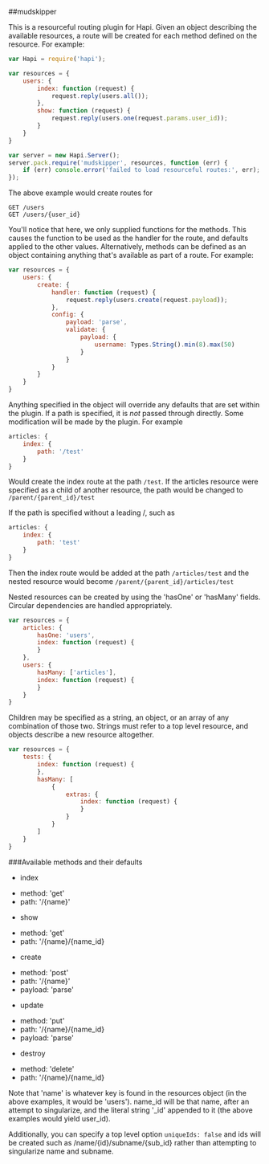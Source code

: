 ##mudskipper

This is a resourceful routing plugin for Hapi. Given an object describing the available resources, a route will be created for each method defined on the resource. For example:

```javascript
var Hapi = require('hapi');

var resources = {
    users: {
        index: function (request) {
            request.reply(users.all());
        },
        show: function (request) {
            request.reply(users.one(request.params.user_id));
        }
    }
}

var server = new Hapi.Server();
server.pack.require('mudskipper', resources, function (err) {
    if (err) console.error('failed to load resourceful routes:', err);
});
```

The above example would create routes for
```
GET /users
GET /users/{user_id}
```

You'll notice that here, we only supplied functions for the methods. This causes the function to be used as the handler for the route, and defaults applied to the other values. Alternatively, methods can be defined as an object containing anything that's available as part of a route. For example:

```javascript
var resources = {
    users: {
        create: {
            handler: function (request) {
                request.reply(users.create(request.payload));
            },
            config: {
                payload: 'parse',
                validate: {
                    payload: {
                        username: Types.String().min(8).max(50)
                    }
                }
            }
        }
    }
}
```

Anything specified in the object will override any defaults that are set within the plugin. If a path is specified, it is *not* passed through directly. Some modification will be made by the plugin. For example
```javascript
articles: {
    index: {
        path: '/test'
    }
}
```
Would create the index route at the path ```/test```. If the articles resource were specified as a child of another resource, the path would be changed to ```/parent/{parent_id}/test```

If the path is specified without a leading /, such as
```javascript
articles: {
    index: {
        path: 'test'
    }
}
```
Then the index route would be added at the path ```/articles/test``` and the nested resource would become ```/parent/{parent_id}/articles/test```

Nested resources can be created by using the 'hasOne' or 'hasMany' fields. Circular dependencies are handled appropriately.
```javascript
var resources = {
    articles: {
        hasOne: 'users',
        index: function (request) {
        }
    },
    users: {
        hasMany: ['articles'],
        index: function (request) {
        }
    }
}
```

Children may be specified as a string, an object, or an array of any combination of those two. Strings must refer to a top level resource, and objects describe a new resource altogether.
```javascript
var resources = {
    tests: {
        index: function (request) {
        },
        hasMany: [
            {
                extras: {
                    index: function (request) {
                    }
                }
            }
        ]
    }
}
```

###Available methods and their defaults
* index
 - method: 'get'
 - path: '/{name}'
* show
 - method: 'get'
 - path: '/{name}/{name_id}
* create
 - method: 'post'
 - path: '/{name}'
 - payload: 'parse'
* update
 - method: 'put'
 - path: '/{name}/{name_id}
 - payload: 'parse'
* destroy
 - method: 'delete'
 - path: '/{name}/{name_id}

Note that 'name' is whatever key is found in the resources object (in the above examples, it would be 'users'). name_id will be that name, after an attempt to singularize, and the literal string '_id' appended to it (the above examples would yield user_id).

Additionally, you can specify a top level option ```uniqueIds: false``` and ids will be created such as /name/{id}/subname/{sub_id} rather than attempting to singularize name and subname.
